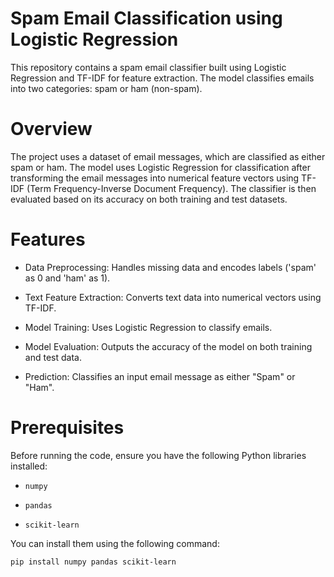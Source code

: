 # Spam Email Classification using Logistic Regression

This repository contains a spam email classifier built using Logistic Regression and TF-IDF for feature extraction. The model classifies emails into two categories: spam or ham (non-spam).

# Overview

The project uses a dataset of email messages, which are classified as either spam or ham. The model uses Logistic Regression for classification after transforming the email messages into numerical feature vectors using TF-IDF (Term Frequency-Inverse Document Frequency). The classifier is then evaluated based on its accuracy on both training and test datasets.

# Features

* Data Preprocessing: Handles missing data and encodes labels ('spam' as 0 and 'ham' as 1).

* Text Feature Extraction: Converts text data into numerical vectors using TF-IDF.

* Model Training: Uses Logistic Regression to classify emails.

* Model Evaluation: Outputs the accuracy of the model on both training and test data.

* Prediction: Classifies an input email message as either "Spam" or "Ham".

# Prerequisites

Before running the code, ensure you have the following Python libraries installed:

* `numpy`

* `pandas`

* `scikit-learn`

You can install them using the following command:
    
    pip install numpy pandas scikit-learn
